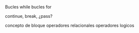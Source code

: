 Bucles while
bucles for

continue, break, ¿pass?

concepto de bloque 
operadores relacionales
operadores logicos